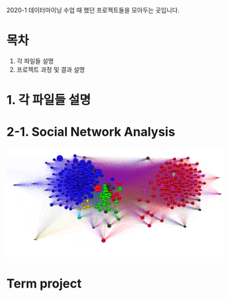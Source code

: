 2020-1 데이터마이닝 수업 때 했던 프로젝트들을 모아두는 곳입니다.

# 목차
1. 각 파일들 설명
2. 프로젝트 과정 및 결과 설명

# 1. 각 파일들 설명

# 2-1. Social Network Analysis
![](https://github.com/hw79chopin/Class_DataMining/blob/master/data/%EA%B7%B8%EB%9E%98%ED%94%84_%ED%97%88%EC%9C%A4%EC%A0%95%EC%9D%98%EC%9B%90%20%EC%A0%9C%EC%99%B8.png?raw=true)


# Term project
